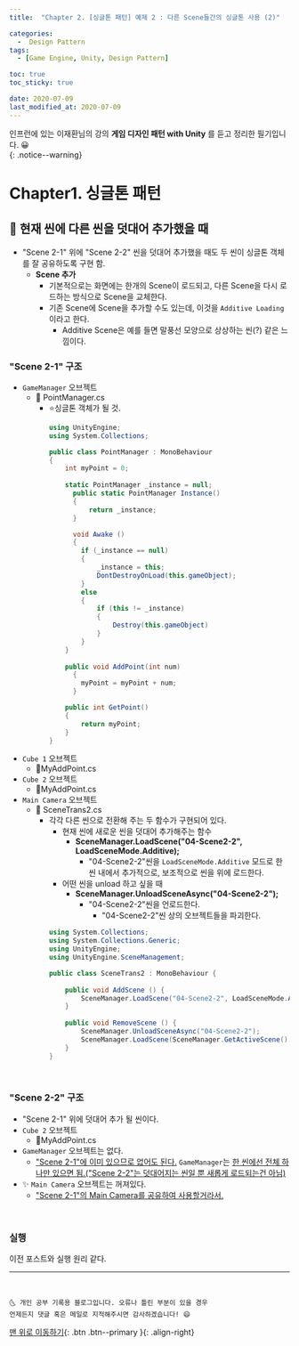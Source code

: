 ```yaml
---
title:  "Chapter 2. [싱글톤 패턴] 예제 2 : 다른 Scene들간의 싱글톤 사용 (2)" 

categories:
  -  Design Pattern
tags:
  - [Game Engine, Unity, Design Pattern]

toc: true
toc_sticky: true

date: 2020-07-09
last_modified_at: 2020-07-09
---
```


인프런에 있는 이재환님의 강의 **게임 디자인 패턴 with Unity** 를 듣고 정리한 필기입니다. 😀  
{: .notice--warning}

# Chapter1. 싱글톤 패턴

## 🔔 현재 씬에 다른 씬을 덧대어 추가했을 때

- "Scene 2-1" 위에 "Scene 2-2" 씬을 덧대어 추가했을 때도 두 씬이 싱글톤 객체를 잘 공유하도록 구현 함.
  - **Scene 추가**
    - 기본적으로는 화면에는 한개의 Scene이 로드되고, 다른 Scene을 다시 로드하는 방식으로 Scene을 교체한다.
    - 기존 Scene에 Scene을 추가할 수도 있는데, 이것을 `Additive Loading`이라고 한다. 
      - Additive Scene은 예를 들면 말풍선 모양으로 상상하는 씬(?) 같은 느낌이다.

### "Scene 2-1" 구조

- `GameManager` 오브젝트
  - 📜 PointManager.cs
    - ⭐싱글톤 객체가 될 것.
      ```c#
      using UnityEngine;
      using System.Collections;
      
      public class PointManager : MonoBehaviour 
      {
          int myPoint = 0;
        
          static PointManager _instance = null;
	        public static PointManager Instance()
	        {
		        return _instance;
	        }
	  
	        void Awake () 
	        {
              if (_instance == null)
              {
                  _instance = this;
                  DontDestroyOnLoad(this.gameObject);
              }
              else 
              {
                  if (this != _instance)
                  {
                      Destroy(this.gameObject)
                  }
              }
          }
        
          public void AddPoint(int num)
	        {
              myPoint = myPoint + num;
	        }
      
          public int GetPoint()
          {
              return myPoint;
          }
      }
      ```
- `Cube 1` 오브젝트
  - 📜MyAddPoint.cs
- `Cube 2` 오브젝트
  - 📜MyAddPoint.cs
- `Main Camera` 오브젝트
  - 📜 SceneTrans2.cs
    - 각각 다른 씬으로 전환해 주는 두 함수가 구현되어 있다.
      - 현재 씬에 새로운 씬을 덧대어 추가해주는 함수
        - **SceneManager.LoadScene("04-Scene2-2", LoadSceneMode.Additive);**
          - "04-Scene2-2"씬을 `LoadSceneMode.Additive` 모드로 한 씬 내에서 추가적으로, 보조적으로 씬을 위에 로드한다.
      - 어떤 씬을 unload 하고 싶을 때 
        - **SceneManager.UnloadSceneAsync("04-Scene2-2");**
          - "04-Scene2-2"씬을 언로드한다.
            - "04-Scene2-2"씬 상의 오브젝트들을 파괴한다.
      ```c#
      using System.Collections;
      using System.Collections.Generic;
      using UnityEngine;
      using UnityEngine.SceneManagement;

      public class SceneTrans2 : MonoBehaviour {
            
	      public void AddScene () {
		      SceneManager.LoadScene("04-Scene2-2", LoadSceneMode.Additive);
	      }
            
	      public void RemoveScene () {
		      SceneManager.UnloadSceneAsync("04-Scene2-2");
		      SceneManager.LoadScene(SceneManager.GetActiveScene().buildIndex);
	      }
      }
      ```

<br>

### "Scene 2-2" 구조

- "Scene 2-1" 위에 덧대어 추가 될 씬이다.
- `Cube 2` 오브젝트
  - 📜MyAddPoint.cs
- `GameManager` 오브젝트는 없다.
  - <u>"Scene 2-1"에 이미 있으므로 없어도 된다.</u> `GameManager`는 <u>한 씬에선 전체 하나만 있으면 됨.("Scene 2-2"는 덧대어지는 씬일 뿐 새롭게 로드되는건 아님)</u>
- ✨ `Main Camera` 오브젝트는 꺼져있다.
  - <u>"Scene 2-1"의 Main Camera를 공유하여 사용할거라서.</u>


<br>

### 실행

이전 포스트와 실행 원리 같다.

***
<br>

    🌜 개인 공부 기록용 블로그입니다. 오류나 틀린 부분이 있을 경우 
    언제든지 댓글 혹은 메일로 지적해주시면 감사하겠습니다! 😄

[맨 위로 이동하기](#){: .btn .btn--primary }{: .align-right}

